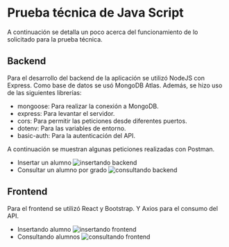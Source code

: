 # Prueba técnica de Java Script

A continuación se detalla un poco acerca del funcionamiento de lo solicitado para la prueba técnica. 

## Backend
Para el desarrollo del backend de la aplicación se utilizó NodeJS con Express. Como base de datos se usó MongoDB Atlas. Además, se hizo uso de las siguientes librerías:

- mongoose: Para realizar la conexión a MongoDB.
- express: Para levantar el servidor.
- cors: Para permitir las peticiones desde diferentes puertos.
- dotenv: Para las variables de entorno. 
- basic-auth: Para la autenticación del API.

A continuación se muestran algunas peticiones realizadas con Postman. 

- Insertar un alumno
    ![insertando backend](https://imgur.com/CrzLeyV.png)
- Consultar un alumno por grado
    ![consultando backend](https://imgur.com/WMy6bZo.png)
## Frontend
Para el frontend se utilizó React y Bootstrap. Y Axios para el consumo del API.
- Insertando alumno
    ![insertando frontend](https://imgur.com/93uYTXS.png)
- Consultando alumnos
    ![consultando frontend](https://imgur.com/EOklcfV.png)